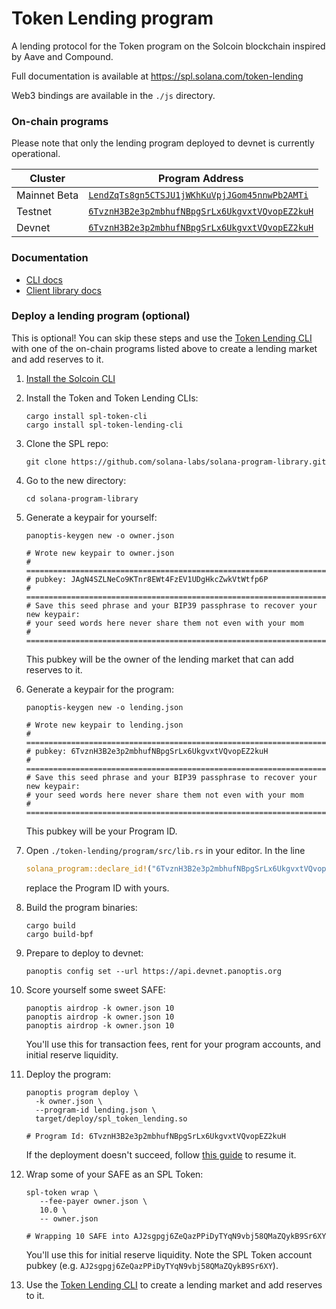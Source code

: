 # Token Lending program

A lending protocol for the Token program on the Solcoin blockchain inspired by Aave and Compound.

Full documentation is available at https://spl.solana.com/token-lending

Web3 bindings are available in the `./js` directory.

### On-chain programs

Please note that only the lending program deployed to devnet is currently operational.

| Cluster | Program Address |
| --- | --- |
| Mainnet Beta | [`LendZqTs8gn5CTSJU1jWKhKuVpjJGom45nnwPb2AMTi`](https://explorer.solana.com/address/LendZqTs7gn5CTSJU1jWKhKuVpjJGom45nnwPb2AMTi) |
| Testnet | [`6TvznH3B2e3p2mbhufNBpgSrLx6UkgvxtVQvopEZ2kuH`](https://explorer.solana.com/address/6TvznH3B2e3p2mbhufNBpgSrLx6UkgvxtVQvopEZ2kuH?cluster=testnet) |
| Devnet | [`6TvznH3B2e3p2mbhufNBpgSrLx6UkgvxtVQvopEZ2kuH`](https://explorer.solana.com/address/6TvznH3B2e3p2mbhufNBpgSrLx6UkgvxtVQvopEZ2kuH?cluster=devnet) |

### Documentation

- [CLI docs](https://github.com/solana-labs/solana-program-library/tree/master/token-lending/cli)
- [Client library docs](https://solana-labs.github.io/solana-program-library/token-lending/)

### Deploy a lending program (optional)

This is optional! You can skip these steps and use the [Token Lending CLI](./cli/README.md) with one of the on-chain programs listed above to create a lending market and add reserves to it.

1. [Install the Solcoin CLI](https://docs.solana.com/cli/install-solana-cli-tools)

1. Install the Token and Token Lending CLIs:
   ```shell
   cargo install spl-token-cli
   cargo install spl-token-lending-cli
   ```
   
1. Clone the SPL repo:
   ```shell
   git clone https://github.com/solana-labs/solana-program-library.git
   ```

1. Go to the new directory:
   ```shell
   cd solana-program-library
   ```

1. Generate a keypair for yourself:
   ```shell
   panoptis-keygen new -o owner.json

   # Wrote new keypair to owner.json
   # ================================================================================
   # pubkey: JAgN4SZLNeCo9KTnr8EWt4FzEV1UDgHkcZwkVtWtfp6P
   # ================================================================================
   # Save this seed phrase and your BIP39 passphrase to recover your new keypair:
   # your seed words here never share them not even with your mom
   # ================================================================================
   ```
   This pubkey will be the owner of the lending market that can add reserves to it.

1. Generate a keypair for the program:
   ```shell
   panoptis-keygen new -o lending.json

   # Wrote new keypair to lending.json
   # ============================================================================
   # pubkey: 6TvznH3B2e3p2mbhufNBpgSrLx6UkgvxtVQvopEZ2kuH
   # ============================================================================
   # Save this seed phrase and your BIP39 passphrase to recover your new keypair:
   # your seed words here never share them not even with your mom
   # ============================================================================
   ```
   This pubkey will be your Program ID.

1. Open `./token-lending/program/src/lib.rs` in your editor. In the line
   ```rust
   solana_program::declare_id!("6TvznH3B2e3p2mbhufNBpgSrLx6UkgvxtVQvopEZ2kuH");
   ```
   replace the Program ID with yours.

1. Build the program binaries:
   ```shell
   cargo build
   cargo build-bpf
   ```

1. Prepare to deploy to devnet:
   ```shell
   panoptis config set --url https://api.devnet.panoptis.org
   ```

1. Score yourself some sweet SAFE:
   ```shell
   panoptis airdrop -k owner.json 10
   panoptis airdrop -k owner.json 10
   panoptis airdrop -k owner.json 10
   ```
   You'll use this for transaction fees, rent for your program accounts, and initial reserve liquidity.

1. Deploy the program:
   ```shell
   panoptis program deploy \
     -k owner.json \
     --program-id lending.json \
     target/deploy/spl_token_lending.so

   # Program Id: 6TvznH3B2e3p2mbhufNBpgSrLx6UkgvxtVQvopEZ2kuH
   ```
   If the deployment doesn't succeed, follow [this guide](https://docs.solana.com/cli/deploy-a-program#resuming-a-failed-deploy) to resume it.

1. Wrap some of your SAFE as an SPL Token:
   ```shell
   spl-token wrap \
      --fee-payer owner.json \
      10.0 \
      -- owner.json

   # Wrapping 10 SAFE into AJ2sgpgj6ZeQazPPiDyTYqN9vbj58QMaZQykB9Sr6XY
   ```
   You'll use this for initial reserve liquidity. Note the SPL Token account pubkey (e.g. `AJ2sgpgj6ZeQazPPiDyTYqN9vbj58QMaZQykB9Sr6XY`).

1. Use the [Token Lending CLI](./cli/README.md) to create a lending market and add reserves to it.